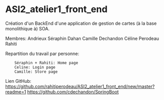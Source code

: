 # ASI2_atelier1_front_end

Création d'un BackEnd d'une application de gestion de cartes (à la base monolithique à) SOA. 

Membres: Andrieux Séraphin
         Dahan Camille
         Dechandon Céline
         Perodeau Rahiti
         
Repartition du travail par personne:

        Séraphin + Rahiti: Home page
        Celine: Login page
        Camille: Store page
        
Lien GitHub: https://github.com/rahitiperodeau/ASI2_atelier1_front_end/new/master?readme=1
             https://github.com/cdechandon/SpringBoot
             

         
